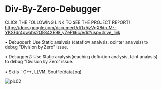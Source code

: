 # Div-By-Zero-Debugger
CLICK THE FOLLOWING LINK TO SEE THE PROJECT REPORT! \
https://docs.google.com/document/d/1x5jzVgX8druM--YKSFdr4pwbbs2QE84XE9B_yZeP66c/edit?usp=drive_link

•	Debugger1: Use Static analysis (dataflow analysis, pointer analysis) to debug "Division by Zero" issue.

•	Debugger2: Use Static analysis(reaching definition analysis, taint analysis) to debug "Division by Zero" issue.

•	Skills：C++, LLVM, Souffle(dataLog)

![pic02](https://user-images.githubusercontent.com/76552190/181191186-0bc6df1e-012f-430b-9657-b8d4dee55c48.jpg)
